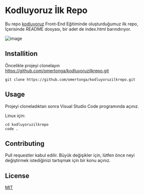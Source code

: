 # Kodluyoruz İlk Repo

Bu repo [kodluyoruz](https://www.kodluyoruz.org) Front-End Eğitiminde oluşturduğumuz ilk repo, İçerisinde README dosyası, bir adet de index.html barındırıyor.

![image](https://github.com/omertonga/img/blob/master/github.PNG)

## Installition

Öncelikle projeyi clonelayın https://github.com/omertonga/kodluyoruzilkrepo.git 

```
git clone https://github.com/omertonga/kodluyoruzilkrepo.git
```

## Usage

Projeyi cloneladıktan sonra Visual Studio Code programında açınız.

Linux için:

```linux
cd kodluyoruzilkrepo
code .
````

## Contributing

Pull requestler kabul edilir. Büyük değişikler için, lütfen önce neyi değiştirmek istediğinizi tartışmak için bir konu açınız.

## License

[MIT](https://choosealicense.com/licenses/mit/)
